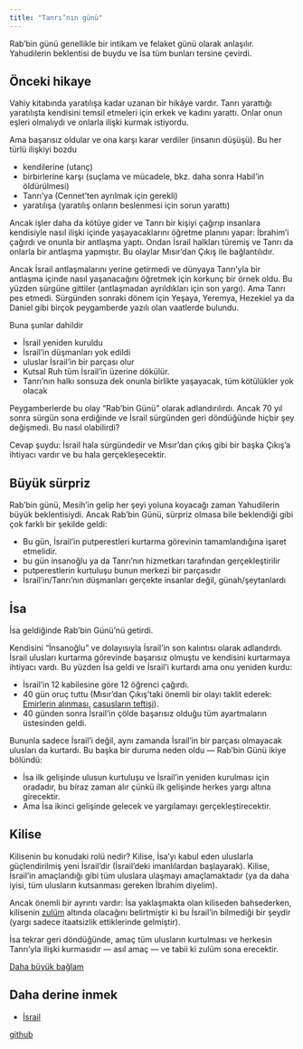 ```yaml
---
title: "Tanrı’nın günü"
---
```



Rab’bin günü genellikle bir intikam ve felaket günü olarak anlaşılır. Yahudilerin beklentisi de buydu ve İsa tüm bunları tersine çevirdi.


## Önceki hikaye

<a name="a7fd"></a>
Vahiy kitabında yaratılışa kadar uzanan bir hikâye vardır. Tanrı yarattığı yaratılışta kendisini temsil etmeleri için erkek ve kadını yarattı. Onlar onun eşleri olmalıydı ve onlarla ilişki kurmak istiyordu.

Ama başarısız oldular ve ona karşı karar verdiler (insanın düşüşü). Bu her türlü ilişkiyi bozdu

- kendilerine (utanç)
- birbirlerine karşı (suçlama ve mücadele, bkz. daha sonra Habil’in öldürülmesi)
- Tanrı’ya (Cennet’ten ayrılmak için gerekli)
- yaratılışa (yaratılış onların beslenmesi için sorun yarattı)


Ancak işler daha da kötüye gider ve Tanrı bir kişiyi çağırıp insanlara kendisiyle nasıl ilişki içinde yaşayacaklarını öğretme planını yapar: İbrahim’i çağırdı ve onunla bir antlaşma yaptı. Ondan İsrail halkları türemiş ve Tanrı da onlarla bir antlaşma yapmıştır. Bu olaylar Mısır’dan Çıkış ile bağlantılıdır.

Ancak İsrail antlaşmalarını yerine getirmedi ve dünyaya Tanrı’yla bir antlaşma içinde nasıl yaşanacağını öğretmek için korkunç bir örnek oldu. Bu yüzden sürgüne gittiler (antlaşmadan ayrıldıkları için son yargı). Ama Tanrı pes etmedi. Sürgünden sonraki dönem için Yeşaya, Yeremya, Hezekiel ya da Daniel gibi birçok peygamberde yazılı olan vaatlerde bulundu.

Buna şunlar dahildir

- İsrail yeniden kuruldu
- İsrail’in düşmanları yok edildi
- uluslar İsrail’in bir parçası olur
- Kutsal Ruh tüm İsrail’in üzerine dökülür.
- Tanrı’nın halkı sonsuza dek onunla birlikte yaşayacak, tüm kötülükler yok olacak


Peygamberlerde bu olay “Rab’bin Günü” olarak adlandırılırdı. Ancak 70 yıl sonra sürgün sona erdiğinde ve İsrail sürgünden geri döndüğünde hiçbir şey değişmedi. Bu nasıl olabilirdi?

Cevap şuydu: İsrail hala sürgündedir ve Mısır’dan çıkış gibi bir başka Çıkış’a ihtiyacı vardır ve bu hala gerçekleşecektir.


## Büyük sürpriz

<a name="9c76"></a>
Rab’bin günü, Mesih’in gelip her şeyi yoluna koyacağı zaman Yahudilerin büyük beklentisiydi. Ancak Rab’bin Günü, sürpriz olmasa bile beklendiği gibi çok farklı bir şekilde geldi:

- Bu gün, İsrail’in putperestleri kurtarma görevinin tamamlandığına işaret etmelidir.
- bu gün insanoğlu ya da Tanrı’nın hizmetkarı tarafından gerçekleştirilir
- putperestlerin kurtuluşu bunun merkezi bir parçasıdır
- İsrail’in/Tanrı’nın düşmanları gerçekte insanlar değil, günah/şeytanlardı



## İsa

<a name="3318"></a>
İsa geldiğinde Rab’bin Günü’nü getirdi.

Kendisini “İnsanoğlu” ve dolayısıyla İsrail’in son kalıntısı olarak adlandırdı. İsrail ulusları kurtarma görevinde başarısız olmuştu ve kendisini kurtarmaya ihtiyacı vardı. Bu yüzden İsa geldi ve İsrail’i kurtardı ama onu yeniden kurdu:

- İsrail’in 12 kabilesine göre 12 öğrenci çağırdı.
- 40 gün oruç tuttu (Mısır’dan Çıkış’taki önemli bir olayı taklit ederek: [Emirlerin alınması](https://www.bibleserver.com/TR/M%C4%B1s%C4%B1rdan%20%C3%87%C4%B1k%C4%B1%C5%9F34%3A28), [casusların teftişi](https://www.bibleserver.com/TR/%C3%87%C3%B6lde%20Say%C4%B1m14%3A34)).
- 40 günden sonra İsrail’in çölde başarısız olduğu tüm ayartmaların üstesinden geldi.


Bununla sadece İsrail’i değil, aynı zamanda İsrail’in bir parçası olmayacak ulusları da kurtardı. Bu başka bir duruma neden oldu — Rab’bin Günü ikiye bölündü:

- İsa ilk gelişinde ulusun kurtuluşu ve İsrail’in yeniden kurulması için oradadır, bu biraz zaman alır çünkü ilk gelişinde herkes yargı altına girecektir.
- Ama İsa ikinci gelişinde gelecek ve yargılamayı gerçekleştirecektir.



## Kilise

<a name="a565"></a>
Kilisenin bu konudaki rolü nedir? Kilise, İsa’yı kabul eden uluslarla güçlendirilmiş yeni İsrail’dir (İsrail’deki imanlılardan başlayarak). Kilise, İsrail’in amaçlandığı gibi tüm uluslara ulaşmayı amaçlamaktadır (ya da daha iyisi, tüm ulusların kutsanması gereken İbrahim diyelim).

Ancak önemli bir ayrıntı vardır: İsa yaklaşmakta olan kiliseden bahsederken, kilisenin [zulüm](https://www.bibleserver.com/TR/Yuhanna15%3A20) altında olacağını belirtmiştir ki bu İsrail’in bilmediği bir şeydir (yargı sadece itaatsizlik ettiklerinde gelmiştir).

İsa tekrar geri döndüğünde, amaç tüm ulusların kurtulması ve herkesin Tanrı’yla ilişki kurmasıdır — asıl amaç — ve tabii ki zulüm sona erecektir.



[Daha büyük bağlam](../../../gen/index/appl/the-book-of-revelation/index.html)


## Daha derine inmek

<a name="4ac9"></a>
- [İsrail](../../../background/israel/expl/who-is-israel/index.html)







[github](https://github.com/revelation-today/revelation-today/blob/main/exampleSite/content/docs/background/overview/appl/the-day-of-the-lord.tr.md)
